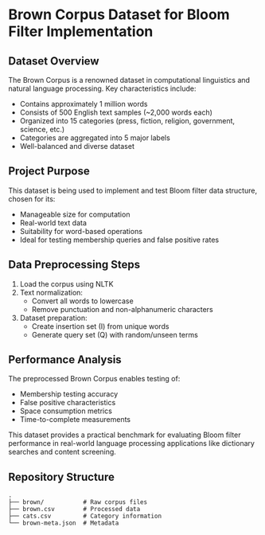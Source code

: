 # Brown Corpus Dataset for Bloom Filter Implementation

## Dataset Overview

The Brown Corpus is a renowned dataset in computational linguistics and natural language processing. Key characteristics include:

- Contains approximately 1 million words
- Consists of 500 English text samples (~2,000 words each)
- Organized into 15 categories (press, fiction, religion, government, science, etc.)
- Categories are aggregated into 5 major labels
- Well-balanced and diverse dataset

## Project Purpose

This dataset is being used to implement and test Bloom filter data structure, chosen for its:
- Manageable size for computation
- Real-world text data
- Suitability for word-based operations
- Ideal for testing membership queries and false positive rates

## Data Preprocessing Steps

1. Load the corpus using NLTK
2. Text normalization:
   - Convert all words to lowercase
   - Remove punctuation and non-alphanumeric characters
3. Dataset preparation:
   - Create insertion set (I) from unique words
   - Generate query set (Q) with random/unseen terms

## Performance Analysis

The preprocessed Brown Corpus enables testing of:
- Membership testing accuracy
- False positive characteristics
- Space consumption metrics
- Time-to-complete measurements

This dataset provides a practical benchmark for evaluating Bloom filter performance in real-world language processing applications like dictionary searches and content screening.

## Repository Structure
```
.
├── brown/           # Raw corpus files
├── brown.csv        # Processed data
├── cats.csv         # Category information
└── brown-meta.json  # Metadata
```
